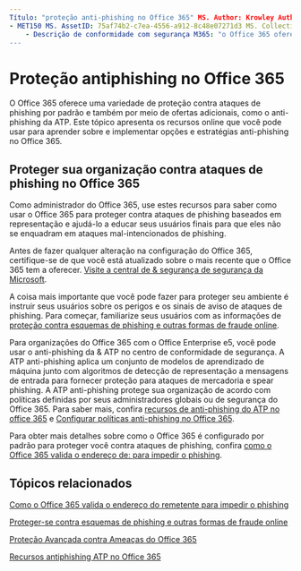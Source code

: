 ```yaml
---
Título: "proteção anti-phishing no Office 365" MS. Author: Krowley Author: kccross Manager: laurawi MS. Date: 10/11/2018 MS. Audience: profissionais MS. Topic: artigo MS. Service: O365-seccomp localization_priority: normal Search. appverid:
- MET150 MS. AssetID: 75af74b2-c7ea-4556-a912-8c48e07271d3 MS. Collection:
    - Descrição de conformidade com segurança M365: "o Office 365 oferece uma variedade de proteção contra ataques de phishing por padrão e também por meio de ofertas adicionais, como o anti-phishing da ATP. Este tópico apresenta os recursos online que você pode usar para aprender sobre e implementar opções e estratégias anti-phishing no Office 365.
---
```


# <a name="anti-phishing-protection-in-office-365"></a>Proteção antiphishing no Office 365

O Office 365 oferece uma variedade de proteção contra ataques de phishing por padrão e também por meio de ofertas adicionais, como o anti-phishing da ATP. Este tópico apresenta os recursos online que você pode usar para aprender sobre e implementar opções e estratégias anti-phishing no Office 365.
  
## <a name="protect-your-organization-against-phishing-attacks-in-office-365"></a>Proteger sua organização contra ataques de phishing no Office 365

Como administrador do Office 365, use estes recursos para saber como usar o Office 365 para proteger contra ataques de phishing baseados em representação e ajudá-lo a educar seus usuários finais para que eles não se enquadram em ataques mal-intencionados de phishing.
  
Antes de fazer qualquer alteração na configuração do Office 365, certifique-se de que você está atualizado sobre o mais recente que o Office 365 tem a oferecer. [Visite a central de &amp; segurança de segurança da Microsoft](https://www.microsoft.com/security/default.aspx).
  
A coisa mais importante que você pode fazer para proteger seu ambiente é instruir seus usuários sobre os perigos e os sinais de aviso de ataques de phishing. Para começar, familiarize seus usuários com as informações de [proteção contra esquemas de phishing e outras formas de fraude online](https://support.office.com/article/f84750b4-2f2c-46c3-89f6-e65f7f8c3546).
  
Para organizações do Office 365 com o Office Enterprise e5, você pode usar o anti-phishing da &amp; ATP no centro de conformidade de segurança. A ATP anti-phishing aplica um conjunto de modelos de aprendizado de máquina junto com algoritmos de detecção de representação a mensagens de entrada para fornecer proteção para ataques de mercadoria e spear phishing. A ATP anti-phishing protege sua organização de acordo com políticas definidas por seus administradores globais ou de segurança do Office 365. Para saber mais, confira [recursos de anti-phishing do ATP no office 365](atp-anti-phishing.md) e [Configurar políticas anti-phishing no Office 365](set-up-anti-phishing-policies.md).
  
Para obter mais detalhes sobre como o Office 365 é configurado por padrão para proteger você contra ataques de phishing, confira [como o Office 365 valida o endereço de: para impedir o phishing](how-office-365-validates-the-from-address.md).
  
## <a name="related-topics"></a>Tópicos relacionados

[Como o Office 365 valida o endereço do remetente para impedir o phishing](how-office-365-validates-the-from-address.md)
  
[Proteger-se contra esquemas de phishing e outras formas de fraude online](https://support.office.com/article/f84750b4-2f2c-46c3-89f6-e65f7f8c3546)
  
[Proteção Avançada contra Ameaças do Office 365](office-365-atp.md) 
  
[Recursos antiphishing ATP no Office 365](atp-anti-phishing.md)
  

